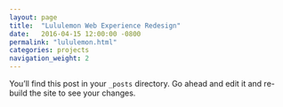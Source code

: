 ```yaml
---
layout: page
title:  "Lululemon Web Experience Redesign"
date:   2016-04-15 12:00:00 -0800
permalink: "lululemon.html"
categories: projects
navigation_weight: 2
---
```

You’ll find this post in your `_posts` directory. Go ahead and edit it and re-build the site to see your changes.
